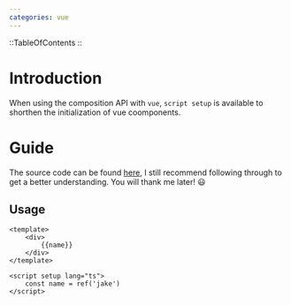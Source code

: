 ```yaml
---
categories: vue
---
```


::TableOfContents
::

# Introduction
When using the composition API with `vue`, `script setup` is available to shorthen the initialization of vue coomponents.


# Guide
The source code can be found [here](www.google.com), I still recommend following through to get a better understanding. You will thank me later! 😃

## Usage
```vue
<template>
    <div> 
        {{name}}
    </div>
</template>

<script setup lang="ts">
    const name = ref('jake')
</script>
```